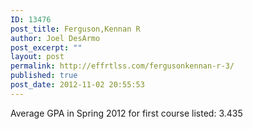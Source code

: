 ```yaml
---
ID: 13476
post_title: Ferguson,Kennan R
author: Joel DesArmo
post_excerpt: ""
layout: post
permalink: http://effrtlss.com/fergusonkennan-r-3/
published: true
post_date: 2012-11-02 20:55:53
---
```

<p>Average GPA in Spring 2012 for first course listed: 3.435</p>
